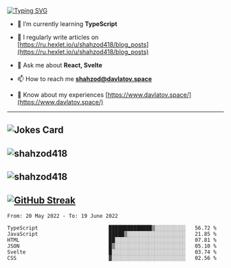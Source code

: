 [![Typing SVG](https://readme-typing-svg.herokuapp.com?font=Turret+Road&height=30&lines=HI!+I%60m+Frontend+Developer)](https://git.io/typing-svg)

- 🌱 I’m currently learning **TypeScript**

- 📝 I regularly write articles on [https://ru.hexlet.io/u/shahzod418/blog_posts](https://ru.hexlet.io/u/shahzod418/blog_posts)

- 💬 Ask me about **React, Svelte**

- 📫 How to reach me **shahzod@davlatov.space**

- 📄 Know about my experiences [https://www.davlatov.space/](https://www.davlatov.space/)

---
![Jokes Card](https://readme-jokes.vercel.app/api?theme=radical)
---
![shahzod418](https://github-readme-stats.vercel.app/api/top-langs?username=shahzod418&show_icons=true&theme=radical&locale=en&layout=compact)
---
![shahzod418](https://github-readme-stats.vercel.app/api?username=shahzod418&show_icons=true&theme=radical&locale=en&count_private=true)
---
[![GitHub Streak](http://github-readme-streak-stats.herokuapp.com?user=shahzod418&theme=radical&date_format=M%20j%5B%2C%20Y%5D)](https://git.io/streak-stats)
---
<!--START_SECTION:waka-->

```text
From: 20 May 2022 - To: 19 June 2022

TypeScript                       ██████████████▒░░░░░░░░░░   56.72 %
JavaScript                       █████▒░░░░░░░░░░░░░░░░░░░   21.85 %
HTML                             ██░░░░░░░░░░░░░░░░░░░░░░░   07.81 %
JSON                             █▒░░░░░░░░░░░░░░░░░░░░░░░   05.10 %
Svelte                           █░░░░░░░░░░░░░░░░░░░░░░░░   03.74 %
CSS                              ▓░░░░░░░░░░░░░░░░░░░░░░░░   02.56 %
```

<!--END_SECTION:waka-->
